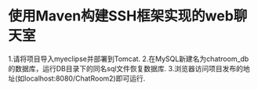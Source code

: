﻿# 使用Maven构建SSH框架实现的web聊天室

1.请将项目导入myeclipse并部署到Tomcat.
2.在MySQL新建名为chatroom_db的数据库，运行DB目录下的同名sql文件恢复数据库.
3.浏览器访问项目发布的地址(如localhost:8080/ChatRoom2)即可运行.